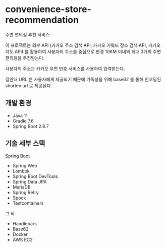 # convenience-store-recommendation

주변 편의점 추천 서비스

이 프로젝트는 외부 API (카카오 주소 검색 API, 카카오 키워드 장소 검색 API, 카카오 지도 API) 를 활용하여 사용자의 주소를 중심으로 반경 10KM 이내의 최대 3개의 주변 편의점을 추천받는다.

사용자의 주소는 카카오 우편 번호 서비스를 사용하여 입력받는다.

길안내 URL 은 사용자에게 제공되기 때문에 가독성을 위해 base62 를 통해 인코딩된 shorten url 로 제공된다.

## 개발 환경

* Java 11
* Gradle 7.6
* Spring Boot 2.6.7

## 기술 세부 스택

Spring Boot

* Spring Web
* Lombok
* Spring Boot DevTools
* Spring Data JPA
* MariaDB
* Spring Retry
* Spock
* Testcontainers

그 외

* Handlebars
* Base62
* Docker
* AWS EC2
